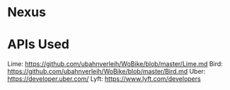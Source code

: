 # Nexus


# APIs Used
Lime: https://github.com/ubahnverleih/WoBike/blob/master/Lime.md
Bird: https://github.com/ubahnverleih/WoBike/blob/master/Bird.md
Uber: https://developer.uber.com/
Lyft: https://www.lyft.com/developers
